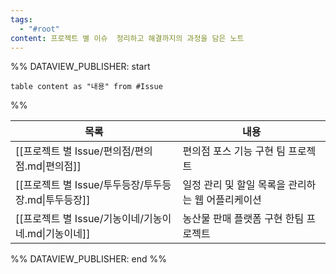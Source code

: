 ```yaml
---
tags:
  - "#root"
content: 프로젝트 별 이슈  정리하고 해결까지의 과정을 담은 노트
---
```


%% DATAVIEW_PUBLISHER: start
```dataview
table content as "내용" from #Issue
```
%%

| 목록                                  | 내용                           |
| ----------------------------------- | ---------------------------- |
| [[프로젝트 별 Issue/편의점/편의점.md\|편의점]]    | 편의점 포스 기능 구현 팀 프로젝트          |
| [[프로젝트 별 Issue/투두등장/투두등장.md\|투두등장]] | 일정 관리 및 할일 목록을 관리하는 웹 어플리케이션 |
| [[프로젝트 별 Issue/기농이네/기농이네.md\|기농이네]] | 농산물 판매 플랫폼 구현 한팀 프로젝트        |

%% DATAVIEW_PUBLISHER: end %%